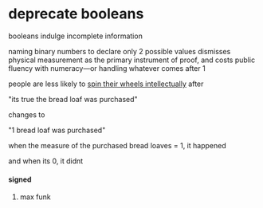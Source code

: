 # deprecate booleans

booleans indulge incomplete information

naming binary numbers to declare only 2 possible values dismisses physical measurement as the primary instrument of proof, and costs public fluency with numeracy—or handling whatever comes after 1

people are less likely to [spin their wheels intellectually](https://philosophy.stackexchange.com/questions/65911/is-every-sentence-we-write-or-utter-either-true-or-false) after

"its true the bread loaf was purchased"

changes to

"1 bread loaf was purchased"

when the measure of the purchased bread loaves = 1, it happened

and when its 0, it didnt

#### signed

1. max funk